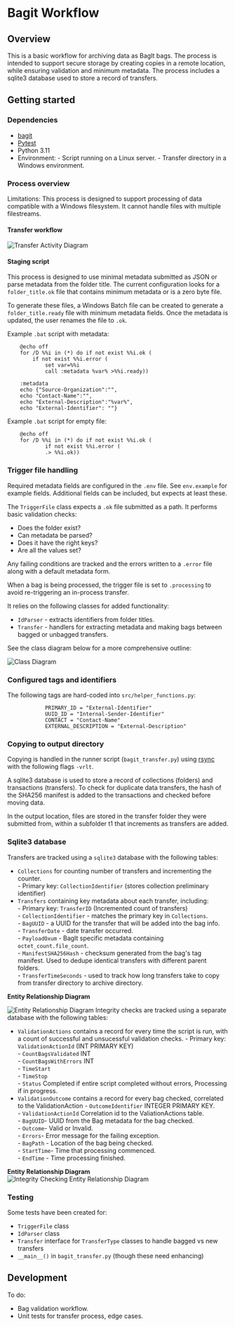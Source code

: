 # Bagit Workflow

## Overview

This is a basic workflow for archiving data as BagIt bags. The process is intended to support secure storage by creating copies in a remote location, while ensuring validation and minimum metadata. The process includes a sqlite3 database used to store a record of transfers.

## Getting started

### Dependencies

- [bagit](https://github.com/LibraryOfCongress/bagit-python)
- [Pytest](https://docs.pytest.org/en/stable/)
- Python 3.11
- Environment:
        - Script running on a Linux server.
        - Transfer directory in a Windows environment.


### Process overview

Limitations: This process is designed to support processing of data compatible with a Windows filesystem. It cannot handle files with multiple filestreams. 

#### Transfer workflow

![Transfer Activity Diagram](docs/Bagit-Workflow-Activity-Diagram.jpg)

#### Staging script

This process is designed to use minimal metadata submitted as JSON or parse metadata from the folder title. The current configuration looks for a `folder_title.ok` file that contains minimum metadata or is a zero byte file. 

To generate these files, a Windows Batch file can be created to generate a `folder_title.ready` file with minimum metadata fields. Once the metadata is updated, the user renames the file to `.ok`.

Example `.bat` script with metadata:

        @echo off
        for /D %%i in (*) do if not exist %%i.ok (
            if not exist %%i.error (
                set var=%%i
                call :metadata %var% >%%i.ready))

        :metadata
        echo {"Source-Organization":"",
        echo "Contact-Name":"",
        echo "External-Description":"%var%",
        echo "External-Identifier": ""}

Example `.bat` script for empty file:

        @echo off
        for /D %%i in (*) do if not exist %%i.ok (
                if not exist %%i.error (
                .> %%i.ok))

### Trigger file handling

Required metadata fields are configured in the `.env` file. See `env.example` for example fields. Additional fields can be included, but expects at least these.

The `TriggerFile` class expects a `.ok` file submitted as a path. It performs basic validation checks:
- Does the folder exist?
- Can metadata be parsed?
- Does it have the right keys?
- Are all the values set?

Any failing conditions are tracked and the errors written to a `.error` file along with a default metadata form.

When a bag is being processed, the trigger file is set to `.processing` to avoid re-triggering an in-process transfer.

It relies on the following classes for added functionality:  
- `IdParser` - extracts identifiers from folder titles.
- `Transfer` - handlers for extracting metadata and making bags between bagged or unbagged transfers.

See the class diagram below for a more comprehensive outline: 

![Class Diagram](docs/Bagit-Workflow-Class-Diagram.jpg)


### Configured tags and identifiers

The following tags are hard-coded into `src/helper_functions.py`:

                PRIMARY_ID = "External-Identifier"
                UUID_ID = "Internal-Sender-Identifier"
                CONTACT = "Contact-Name"
                EXTERNAL_DESCRIPTION = "External-Description"


### Copying to output directory

Copying is handled in the runner script (`bagit_transfer.py`) using [rsync](https://linux.die.net/man/1/rsync) with the following flags `-vrlt`.

A sqlite3 database is used to store a record of collections (folders) and transactions (transfers). To check for duplicate data transfers, the hash of the SHA256 manifest is added to the transactions and checked before moving data. 

In the output location, files are stored in the transfer folder they were submitted from, within a subfolder t1 that increments as transfers are added.

### Sqlite3 database

Transfers are tracked using a `sqlite3` database with the following tables:

- `Collections` for counting number of transfers and incrementing the counter.  
        - Primary key: `CollectionIdentifier` (stores collection preliminary identifier)  
- `Transfers` containing key metadata about each transfer, including:  
        - Primary key: `TransferID` (Incremented count of transfers)  
        - `CollectionIdentifier` - matches the primary key in `Collections`.  
        - `BagUUID` - a UUID for the transfer that will be added into the bag info.  
        - `TransferDate` - date transfer occurred.  
        - `PayloadOxum` - BagIt specific metadata containing `octet_count.file_count`.  
        - `ManifestSHA256Hash` - checksum generated from the bag's tag manifest. Used to dedupe identical transfers with different parent folders.  
        - `TransferTimeSeconds` - used to track how long transfers take to copy from transfer directory to archive directory.  

**Entity Relationship Diagram**

![Entity Relationship Diagram](docs/Bagit-Workflow-Entity-Relationship-Diagram.jpg)
Integrity checks are tracked using a separate database with the following tables:
- `ValidationActions` contains a record for every time the script is run, with a count of successful and unsucessful validation checks.
        - Primary key: `ValidationActionId` (INT PRIMARY KEY)  
        - `CountBagsValidated` INT  
        - `CountBagsWithErrors` INT  
        - `TimeStart`  
        - `TimeStop`  
        - `Status` Completed if entire script completed without errors, Processing if in progress.  
- `ValidationOutcome` contains a record for every bag checked, correlated to the ValidationAction
        - `OutcomeIdentifier` INTEGER PRIMARY KEY.  
        - `ValidationActionId` Correlation id to the ValiationActions table.   
        - `BagUUID`- UUID from the Bag metadata for the bag checked.   
        - `Outcome`- Valid or Invalid.    
        - `Errors`- Error message for the failing exception.   
        - `BagPath` - Location of the bag being checked.    
        - `StartTime`- Time that processing commenced.  
        - `EndTime` - Time processing finished.

**Entity Relationship Diagram**   
![Integrity Checking Entity Relationship Diagram](docs/Bagit-Workflow-Integrity-ER-Diagram.jpg)

### Testing

Some tests have been created for:
- `TriggerFile` class
- `IdParser` class
- `Transfer` interface for `TransferType` classes to handle bagged vs new transfers
- `__main__()` in `bagit_transfer.py` (though these need enhancing)

## Development

To do:
- Bag validation workflow.
- Unit tests for transfer process, edge cases.